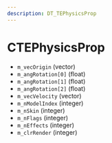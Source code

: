 ```yaml
---
description: DT_TEPhysicsProp
---
```


# CTEPhysicsProp


* `m_vecOrigin` (vector)
* `m_angRotation[0]` (float)
* `m_angRotation[1]` (float)
* `m_angRotation[2]` (float)
* `m_vecVelocity` (vector)
* `m_nModelIndex` (integer)
* `m_nSkin` (integer)
* `m_nFlags` (integer)
* `m_nEffects` (integer)
* `m_clrRender` (integer)